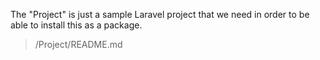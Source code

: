 The "Project" is just a sample Laravel project that we need in order to be able to install this as a package.

> /Project/README.md
